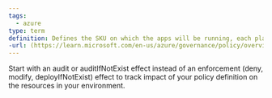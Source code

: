 ```yaml
---
tags:
  - azure
type: term
definition: Defines the SKU on which the apps will be running, each plan belongs to one region
-url: (https://learn.microsoft.com/en-us/azure/governance/policy/overview)
---
```


Start with an audit or auditIfNotExist effect instead of an enforcement (deny, modify, deployIfNotExist) effect to track impact of your policy definition on the resources in your environment. 